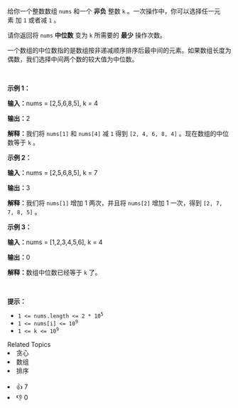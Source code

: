 <p>给你一个整数数组&nbsp;<code>nums</code>&nbsp;和一个 <strong>非负</strong>&nbsp;整数&nbsp;<code>k</code>&nbsp;。一次操作中，你可以选择任一元素&nbsp;加&nbsp;<code>1</code>&nbsp;或者减&nbsp;<code>1</code>&nbsp;。</p>

<p>请你返回将 <code>nums</code>&nbsp;<strong>中位数</strong>&nbsp;变为 <code>k</code>&nbsp;所需要的 <strong>最少</strong>&nbsp;操作次数。</p>

<p>一个数组的中位数指的是数组按非递减顺序排序后最中间的元素。如果数组长度为偶数，我们选择中间两个数的较大值为中位数。</p>

<p>&nbsp;</p>

<p><strong class="example">示例 1：</strong></p>

<div class="example-block"> 
 <p><span class="example-io"><b>输入：</b>nums = [2,5,6,8,5], k = 4</span></p> 
</div>

<p><span class="example-io"><b>输出：</b>2</span></p>

<p><b>解释：</b>我们将&nbsp;<code>nums[1]</code> 和&nbsp;<code>nums[4]</code>&nbsp;减 <code>1</code>&nbsp;得到&nbsp;<code>[2, 4, 6, 8, 4]</code>&nbsp;。现在数组的中位数等于&nbsp;<code>k</code>&nbsp;。</p>

<p><strong class="example">示例 2：</strong></p>

<div class="example-block"> 
 <p><span class="example-io"><b>输入：</b>nums = [2,5,6,8,5], k = 7</span></p> 
</div>

<p><span class="example-io"><b>输出：</b>3</span></p>

<p><b>解释：</b>我们将&nbsp;<code>nums[1]</code>&nbsp;增加 1 两次，并且将&nbsp;<code>nums[2]</code>&nbsp;增加 1 一次，得到&nbsp;<code>[2, 7, 7, 8, 5]</code>&nbsp;。</p>

<p><strong class="example">示例 3：</strong></p>

<div class="example-block"> 
 <p><span class="example-io"><b>输入：</b>nums = [1,2,3,4,5,6], k = 4</span></p> 
</div>

<p><span class="example-io"><b>输出：</b>0</span></p>

<p><b>解释：</b>数组中位数已经等于 <code>k</code>&nbsp;了。</p>

<p>&nbsp;</p>

<p><strong>提示：</strong></p>

<ul> 
 <li><code>1 &lt;= nums.length &lt;= 2 * 10<sup>5</sup></code></li> 
 <li><code>1 &lt;= nums[i] &lt;= 10<sup>9</sup></code></li> 
 <li><code>1 &lt;= k &lt;= 10<sup>9</sup></code></li> 
</ul>

<div><div>Related Topics</div><div><li>贪心</li><li>数组</li><li>排序</li></div></div><br><div><li>👍 7</li><li>👎 0</li></div>